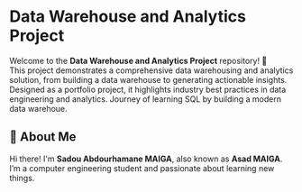 # Data Warehouse and Analytics Project

Welcome to the **Data Warehouse and Analytics Project** repository! 🚀  
This project demonstrates a comprehensive data warehousing and analytics solution, from building a data warehouse to generating actionable insights. Designed as a portfolio project, it highlights industry best practices in data engineering and analytics. Journey of learning SQL by building a modern data warehoue.

## 🌟 About Me

Hi there! I'm **Sadou Abdourhamane MAIGA**, also known as **Asad MAIGA**. I’m a computer engineering student and passionate about learning new things.
